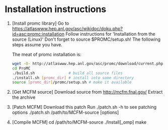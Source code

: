 # Installation instructions

1. [Install promc library]
   Go to <https://atlaswww.hep.anl.gov/asc/wikidoc/doku.php?id=asc:promc:installation>
   Follow instructions for 'Installation from the source (Linux)'
   Don't forget to source $PROMC/setup.sh! The following steps assume you have.

   The meat of promc installation is:
   ```bash
   wget -O- http://atlaswww.hep.anl.gov/asc/promc/download/current.php | tar -xzf -
   cd ProMC
   ./build.sh               # build all source files
   ./install.sh [promc_dir] # install into some directory
   source [promc_dir]/promc/setup.sh # make it available
   ```

2. [Get MCFM source]
   Download source from <http://mcfm.fnal.gov/>
   Extract the archive

3. [Patch MCFM]
   Download this patch
   Run ./patch.sh -h to see patching options
   ./patch.sh /path/to/MCFM-source [options]

4. [Compile MCFM]
   cd /path/to/MCFM-source
   ./Install[_omp]
   make

